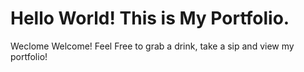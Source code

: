 # Hello World! This is My Portfolio.

Weclome Welcome! Feel Free to grab a drink, take a sip and view my portfolio!
